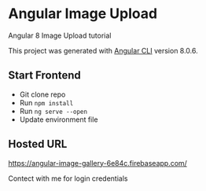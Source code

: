 # Angular Image Upload

Angular 8 Image Upload tutorial

This project was generated with [Angular CLI](https://github.com/angular/angular-cli) version 8.0.6.

## Start Frontend
- Git clone repo
- Run `npm install`
- Run `ng serve --open`
- Update environment file

## Hosted URL
https://angular-image-gallery-6e84c.firebaseapp.com/

Contect with me for login credentials



